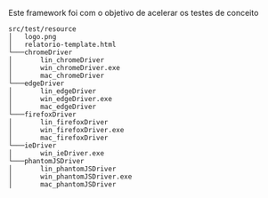 Este framework foi com o objetivo de acelerar os testes de conceito


```
src/test/resource
│	logo.png
│	relatorio-template.html
└───chromeDriver
│		lin_chromeDriver
│		win_chromeDriver.exe
│		mac_chromeDriver
└───edgeDriver
│		lin_edgeDriver
│		win_edgeDriver.exe
│		mac_edgeDriver
└───firefoxDriver
│		lin_firefoxDriver
│		win_firefoxDriver.exe
│		mac_firefoxDriver
└───ieDriver
│		win_ieDriver.exe
└───phantomJSDriver
│		lin_phantomJSDriver
│		win_phantomJSDriver.exe
│		mac_phantomJSDriver
```